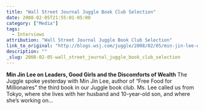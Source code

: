 ```yaml
---
title: "Wall Street Journal Juggle Book Club Selection"
date: 2008-02-05T21:55:01-05:00
category: ["Media"]
tags:
  - Interviews
attribution: "Wall Street Journal Juggle Book Club Selection"
link_to_original: "http://blogs.wsj.com/juggle/2008/02/05/min-jin-lee-on-leaders-good-girls-and-the-discomforts-of-wealth/"
description: ""
_slug: 2008-02-05-wall_street_journal_juggle_book_club_selection
---
```


**Min Jin Lee on Leaders, Good Girls and the Discomforts of Wealth**
The Juggle spoke yesterday with Min Jin Lee, author of “Free Food for Millionaires” the third book in our Juggle book club. Ms. Lee called us from Tokyo, where she lives with her husband and 10-year-old son, and where she’s working on…
